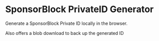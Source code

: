 # SponsorBlock PrivateID Generator

Generate a SponsorBlock Private ID locally in the browser.

Also offers a blob download to back up the generated ID